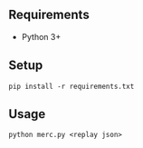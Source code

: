 ## Requirements

 - Python 3+

## Setup

    pip install -r requirements.txt

## Usage

    python merc.py <replay json>
